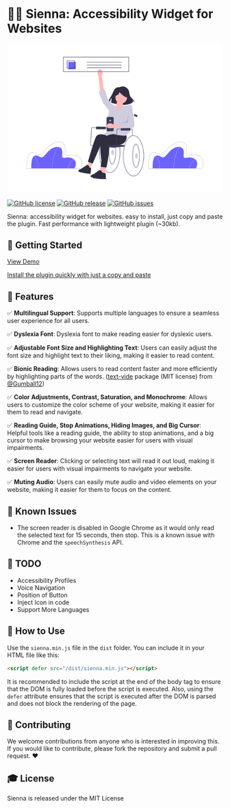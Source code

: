 # 👩‍🦽 Sienna: Accessibility Widget for Websites

![Banner Image](images/banner.png)

[![GitHub license](https://img.shields.io/github/license/bennyluk/Sienna-Accessibility-Widget)](https://github.com/bennyluk/Sienna-Accessibility-Widget/blob/master/LICENSE)
[![GitHub release](https://img.shields.io/github/v/release/bennyluk/Sienna-Accessibility-Widget)](https://github.com/bennyluk/Sienna-Accessibility-Widget/releases)
[![GitHub issues](https://img.shields.io/github/issues/bennyluk/Sienna-Accessibility-Widget)](https://github.com/bennyluk/Sienna-Accessibility-Widget/issues)

Sienna: accessibility widget for websites. easy to install, just copy and paste the plugin. Fast performance with lightweight plugin (~30kb).

## 🎉 Getting Started
[View Demo](https://accessibility-widget.pages.dev)

[Install the plugin quickly with just a copy and paste](https://accessibility-widget.pages.dev/#setup)

## 🚀 Features

✅ **Multilingual Support**: Supports multiple languages to ensure a seamless user experience for all users.

✅ **Dyslexia Font**:  Dyslexia font to make reading easier for dyslexic users.

✅ **Adjustable Font Size and Highlighting Text**: Users can easily adjust the font size and highlight text to their liking, making it easier to read content.

✅ **Bionic Reading**: Allows users to read content faster and more efficiently by highlighting parts of the words. ([text-vide](https://github.com/Gumball12/text-vide) package (MIT license) from [@Gumball12](https://github.com/Gumball12))

✅ **Color Adjustments, Contrast, Saturation, and Monochrome**: Allows users to customize the color scheme of your website, making it easier for them to read and navigate.

✅ **Reading Guide, Stop Animations, Hiding Images, and Big Cursor**: Helpful tools like a reading guide, the ability to stop animations, and a big cursor to make browsing your website easier for users with visual impairments.

✅ **Screen Reader**: Clicking or selecting text will read it out loud, making it easier for users with visual impairments to navigate your website.

✅ **Muting Audio**: Users can easily mute audio and video elements on your website, making it easier for them to focus on the content.

## 🐛 Known Issues

- The screen reader is disabled in Google Chrome as it would only read the selected text for 15 seconds, then stop. This is a known issue with Chrome and the `speechSynthesis` API.

## 📌 TODO

- Accessibility Profiles
- Voice Navigation
- Position of Button
- Inject Icon in code
- Support More Languages

## 📝 How to Use

Use the `sienna.min.js` file in the `dist` folder. You can include it in your HTML file like this:
```html
<script defer src="/dist/sienna.min.js"></script>
```

It is recommended to include the script at the end of the body tag to ensure that the DOM is fully loaded before the script is executed.
Also, using the `defer` attribute ensures that the script is executed after the DOM is parsed and does not block the rendering of the page.

## 🤝 Contributing
We welcome contributions from anyone who is interested in improving this. If you would like to contribute, please fork the repository and submit a pull request. ❤️

## 🎓 License
Sienna is released under the MIT License
